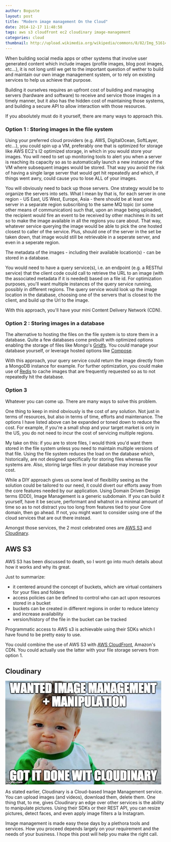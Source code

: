 ```yaml
---
author: Boguste
layout: post
title: "Modern image management On the Cloud"
date: 2014-12-17 11:48:58
tags: aws s3 cloudfront ec2 cloudinary image-management
categories: cloud
thumbnail: http://upload.wikimedia.org/wikipedia/commons/8/82/Img_51614_critical-data-centre-at-uni-of-hertfordshire.jpeg
---
```


When building social media apps or other systems that involve user generated content which include images (profile images, blog post images, etc...), it is not long until we get to the important question of wether to build and maintain our own image management system, or to rely on existing services to help us achieve that purpose.

Building it ourselves requires an upfront cost of building and managing servers (hardware and software) to receive and service those images in a timely manner, but it also has the hidden cost of maintaining those systems, and building a secure API to allow interaction with those resources. 

If you absolutely must do it yourself, there are many ways to approach this.

### Option 1 : Storing images in the file system

Using your preferred cloud providers (e.g. AWS, DigitalOcean, SoftLayer, etc...), you could spin up a VM, preferably one that is optimized for storage like AWS EC2's I2 optimized storage, in which in you would store your images. You will need to set up monitoring tools to alert you when a server is reaching its capacity so as to automatically launch a new instance of the VM where subsequent images would be stored. That way you avoid the risk of having a single large server that would get hit repeatedly and which, if things went awry, could cause you to lose ALL of your images.

You will obviously need to back up those servers. One strategy would be to organize the servers into sets. What I mean by that is, for each server in one region - US East, US West, Europe, Asia - there should be at least one server in a separate region subscribing to the same MQ topic (or some other means of communication) such that, upon an image being uploaded, the recipient would fire an event to be received by other machines in its set so to make the image available in all the regions you care about. That way, whatever service querying the image would be able to pick the one hosted closest to caller of the service. Plus, should one of the server in the set be taken down, that image would still be retrievable in a seperate server, and even in a seperate region.

The metadata of the images - including their available location(s) - can be stored in a database.

You would need to have a query service(s), i.e. an endpoint (e.g. a RESTful service) that the client code could call to retrieve the URL to an image (with the associated metadata if it is needed) based on a file id. For optimization purposes, you'll want multiple instances of the query service running, possibly in different regions. The query service would look up the image location in the database, choosing one of the servers that is closest to the client, and build up the Url to the image.

With this approach, you'll have your mini Content Delivery Network (CDN).

### Option 2 : Storing images in a database

The alternative to hosting the files on the file system is to store them in a database. Quite a few databases come prebuilt with optimized options enabling the storage of files like Mongo's [Gridfs](http://docs.mongodb.org/manual/core/gridfs/). You could manage your database yourself, or leverage hosted options like [Compose](https://www.compose.io/).

With this approach, your query service could return the image directly from a MongoDB instance for example. For further optimization, you could make use of [Redis](http://redis.io/) to cache images that are frequently requested so as to not repeatedly hit the database.

### Option 3

Whatever you can come up. There are many ways to solve this problem.

One thing to keep in mind obviously is the cost of any solution. Not just in terms of resources, but also in terms of time, efforts and maintenance. The options I have listed above can be expanded or toned down to reduce the cost. For example, if you're a small shop and your target market is only in the US, you do not need to incur the cost of servicing multiple regions.

My take on this: if you are to store files, I would think you'd want them stored in the file system unless you need to maintain multiple versions of that file. Using the file system reduces the load on the database which, historically, are not designed specifically for storing files whereas file systems are. Also, storing large files in your database may increase your cost.

While a DIY approach gives us some level of flexibility seeing as the solution could be tailored to our need, it could divert our efforts away from the core features needed by our application. Using Domain Driven Design terms (DDD), Image Management is a generic subdomain. If you can build it yourself, have it be secure, performant and whatnot in a minimal amount of time so as to not distract you too long from features tied to your Core domain, then go ahead. If not, you might want to consider using one of the cloud services that are out there instead.

Amongst those services, the 2 most celebrated ones are [AWS S3](http://aws.amazon.com/s3/) and [Cloudinary](http://cloudinary.com/).

## AWS S3

AWS S3 has been discussed to death, so I wont go into much details about how it works and why its great.

Just to summarize:
<ul>
<li> it centered around the concept of buckets, which are virtual containers for your files and folders </li>
<li> access policies can be defined to control who can act upon resources stored in a bucket </li>
<li> buckets can be created in different regions in order to reduce latency and increase availability</li>
<li> version/history of the file in the bucket can be tracked</li>
</ul>
Programmatic access to AWS s3 is achievable using their SDKs which I have found to be pretty easy to use.

You could combine the use of AWS S3 with [AWS CloudFront](http://aws.amazon.com/cloudfront/), Amazon's CDN. You could actually use the latter with your file storage servers from option 1.

## Cloudinary 

<img src="/assets/img/memes/cloudinary-imagemanagement-manipulation.jpg" align="middle" alt="Cloudinary"/>

As stated earlier, Cloudinary is a Cloud-based Image Management service. You can upload images (and videos), download them, delete them. One thing that, to me, gives Cloudinary an edge over other services is the ability to manipulate pictures. Using their SDKs or their REST API, you can resize pictures, detect faces, and even apply image filters a la Instagram.


Image management is made easy these days by a plethora tools and services. How you proceed depends largely on your requirement and the needs of your business. I hope this post will help you make the right call.

